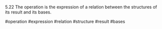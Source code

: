 5.22 The operation is the expression of a relation between the structures of its result and its bases.

#operation #expression #relation #structure #result #bases